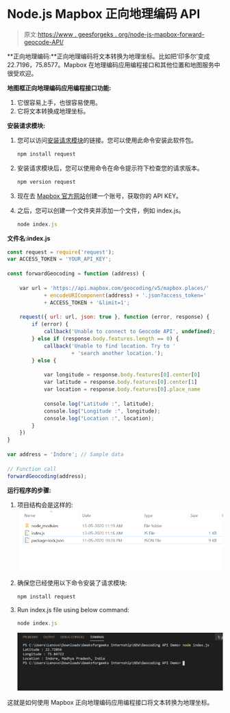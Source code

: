 # Node.js Mapbox 正向地理编码 API

> 原文:[https://www . geesforgeks . org/node-js-mapbox-forward-geocode-API/](https://www.geeksforgeeks.org/node-js-mapbox-forward-geocoding-api/)

**正向地理编码:**正向地理编码将文本转换为地理坐标。比如把‘印多尔’变成 22.7196，75.8577。Mapbox 在地理编码应用编程接口和其他位置和地图服务中很受欢迎。

**地图框正向地理编码应用编程接口功能:**

1.  它很容易上手，也很容易使用。
2.  它将文本转换成地理坐标。

**安装请求模块:**

1.  您可以访问[安装请求模块](https://www.npmjs.com/package/request)的链接。您可以使用此命令安装此软件包。

    ```js
    npm install request
    ```

2.  安装请求模块后，您可以使用命令在命令提示符下检查您的请求版本。

    ```js
    npm version request
    ```

3.  现在去 [Mapbox 官方网站](https://www.mapbox.com/)创建一个账号，获取你的 API KEY。
4.  之后，您可以创建一个文件夹并添加一个文件，例如 index.js。

    ```js
    node index.js
    ```

**文件名:index.js**

```js
const request = require('request');
var ACCESS_TOKEN = 'YOUR_API_KEY';

const forwardGeocoding = function (address) {

    var url = 'https://api.mapbox.com/geocoding/v5/mapbox.places/'
            + encodeURIComponent(address) + '.json?access_token='
            + ACCESS_TOKEN + '&limit=1';

    request({ url: url, json: true }, function (error, response) {
        if (error) {
            callback('Unable to connect to Geocode API', undefined);
        } else if (response.body.features.length == 0) {
            callback('Unable to find location. Try to '
                     + 'search another location.');
        } else {

            var longitude = response.body.features[0].center[0]
            var latitude = response.body.features[0].center[1]
            var location = response.body.features[0].place_name

            console.log("Latitude :", latitude);
            console.log("Longitude :", longitude);
            console.log("Location :", location);
        }
    })
}

var address = 'Indore'; // Sample data

// Function call
forwardGeocoding(address);
```

**运行程序的步骤:**

1.  项目结构会是这样的:
    ![project structure](img/677c7f234d79008d5627ee5a162964b6.png)
2.  确保您已经使用以下命令安装了请求模块:

    ```js
    npm install request
    ```

3.  Run index.js file using below command:

    ```js
    node index.js
    ```

    ![Output of above command](img/4e4566672a86db60af17f0e84d5aa9ee.png)

这就是如何使用 Mapbox 正向地理编码应用编程接口将文本转换为地理坐标。